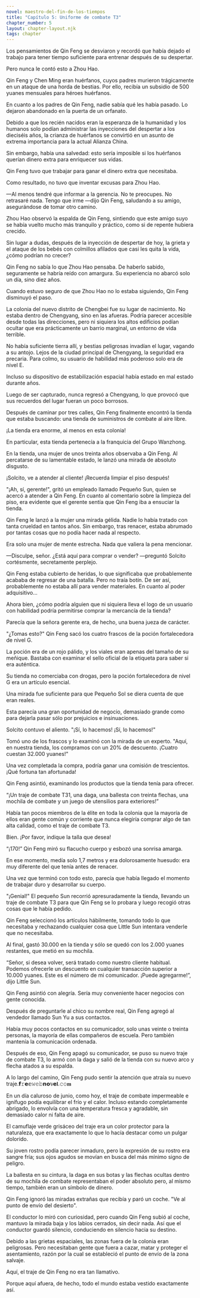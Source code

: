 ```yaml
---
novel: maestro-del-fin-de-los-tiempos
title: "Capítulo 5: Uniforme de combate T3"
chapter_number: 5
layout: chapter-layout.njk
tags: chapter
---
```

<!--StartFragment-->

Los pensamientos de Qin Feng se desviaron y recordó que había dejado el trabajo para tener tiempo suficiente para entrenar después de su despertar.

Pero nunca le contó esto a Zhou Hao.

Qin Feng y Chen Ming eran huérfanos, cuyos padres murieron trágicamente en un ataque de una horda de bestias. Por ello, recibía un subsidio de 500 yuanes mensuales para héroes huérfanos.

En cuanto a los padres de Qin Feng, nadie sabía qué les había pasado. Lo dejaron abandonado en la puerta de un orfanato.

Debido a que los recién nacidos eran la esperanza de la humanidad y los humanos solo podían administrar las inyecciones del despertar a los dieciséis años, la crianza de huérfanos se convirtió en un asunto de extrema importancia para la actual Alianza China.

Sin embargo, había una salvedad: esto sería imposible si los huérfanos querían dinero extra para enriquecer sus vidas.

Qin Feng tuvo que trabajar para ganar el dinero extra que necesitaba.

Como resultado, no tuvo que inventar excusas para Zhou Hao.

—Al menos tendré que informar a la gerencia. No te preocupes. No retrasaré nada. Tengo que irme —dijo Qin Feng, saludando a su amigo, asegurándose de tomar otro camino.

Zhou Hao observó la espalda de Qin Feng, sintiendo que este amigo suyo se había vuelto mucho más tranquilo y práctico, como si de repente hubiera crecido.

Sin lugar a dudas, después de la inyección de despertar de hoy, la grieta y el ataque de los bebés con colmillos afilados que casi les quita la vida, ¿cómo podrían no crecer?

Qin Feng no sabía lo que Zhou Hao pensaba. De haberlo sabido, seguramente se habría reído con amargura. Su experiencia no abarcó solo un día, sino diez años.

Cuando estuvo seguro de que Zhou Hao no lo estaba siguiendo, Qin Feng disminuyó el paso.

La colonia del nuevo distrito de Chengbei fue su lugar de nacimiento. No estaba dentro de Chengyang, sino en las afueras. Podría parecer accesible desde todas las direcciones, pero ni siquiera los altos edificios podían ocultar que era prácticamente un barrio marginal, un entorno de vida terrible.

No había suficiente tierra allí, y bestias peligrosas invadían el lugar, vagando a su antojo. Lejos de la ciudad principal de Chengyang, la seguridad era precaria. Para colmo, su usuario de habilidad más poderoso solo era de nivel E.

Incluso su dispositivo de estabilización espacial había estado en mal estado durante años.

Luego de ser capturado, nunca regresó a Chengyang, lo que provocó que sus recuerdos del lugar fueran un poco borrosos.

Después de caminar por tres calles, Qin Feng finalmente encontró la tienda que estaba buscando: una tienda de suministros de combate al aire libre.

¡La tienda era enorme, al menos en esta colonia!

En particular, esta tienda pertenecía a la franquicia del Grupo Wanzhong.

En la tienda, una mujer de unos treinta años observaba a Qin Feng. Al percatarse de su lamentable estado, le lanzó una mirada de absoluto disgusto.

¡Solcito, ve a atender al cliente! ¡Recuerda limpiar el piso después!

"¡Ah, sí, gerente!", gritó un empleado llamado Pequeño Sun, quien se acercó a atender a Qin Feng. En cuanto al comentario sobre la limpieza del piso, era evidente que el gerente sentía que Qin Feng iba a ensuciar la tienda.

Qin Feng le lanzó a la mujer una mirada gélida. Nadie lo había tratado con tanta crueldad en tantos años. Sin embargo, tras renacer, estaba abrumado por tantas cosas que no podía hacer nada al respecto.

Era solo una mujer de mente estrecha. Nada que valiera la pena mencionar.

—Disculpe, señor. ¿Está aquí para comprar o vender? —preguntó Solcito cortésmente, secretamente perplejo.

Qin Feng estaba cubierto de heridas, lo que significaba que probablemente acababa de regresar de una batalla. Pero no traía botín. De ser así, probablemente no estaba allí para vender materiales. En cuanto al poder adquisitivo...

Ahora bien, ¿cómo podría alguien que ni siquiera lleva el logo de un usuario con habilidad podría permitirse comprar la mercancía de la tienda?

Parecía que la señora gerente era, de hecho, una buena jueza de carácter.

"¿Tomas esto?" Qin Feng sacó los cuatro frascos de la poción fortalecedora de nivel G.

La poción era de un rojo pálido, y los viales eran apenas del tamaño de su meñique. Bastaba con examinar el sello oficial de la etiqueta para saber si era auténtica.

Su tienda no comerciaba con drogas, pero la poción fortalecedora de nivel G era un artículo esencial.

Una mirada fue suficiente para que Pequeño Sol se diera cuenta de que eran reales.

Esta parecía una gran oportunidad de negocio, demasiado grande como para dejarla pasar sólo por prejuicios e insinuaciones.

Solcito contuvo el aliento. "¡Sí, lo hacemos! ¡Sí, lo hacemos!"

Tomó uno de los frascos y lo examinó con la mirada de un experto. "Aquí, en nuestra tienda, los compramos con un 20% de descuento. ¡Cuatro cuestan 32.000 yuanes!"

Una vez completada la compra, podría ganar una comisión de trescientos. ¡Qué fortuna tan afortunada!

Qin Feng asintió, examinando los productos que la tienda tenía para ofrecer.

“¡Un traje de combate T31, una daga, una ballesta con treinta flechas, una mochila de combate y un juego de utensilios para exteriores!”

Había tan pocos miembros de la élite en toda la colonia que la mayoría de ellos eran gente común y corriente que nunca elegiría comprar algo de tan alta calidad, como el traje de combate T3.

Bien. ¡Por favor, indique la talla que desea!

“¡170!” Qin Feng miró su flacucho cuerpo y esbozó una sonrisa amarga.

En ese momento, medía solo 1,7 metros y era dolorosamente huesudo: era muy diferente del que tenía antes de renacer.

Una vez que terminó con todo esto, parecía que había llegado el momento de trabajar duro y desarrollar su cuerpo.

"¡Genial!" El pequeño Sun recorrió apresuradamente la tienda, llevando un traje de combate T3 para que Qin Feng se lo probara y luego recogió otras cosas que le había pedido.

Qin Feng seleccionó los artículos hábilmente, tomando todo lo que necesitaba y rechazando cualquier cosa que Little Sun intentara venderle que no necesitaba.

Al final, gastó 30.000 en la tienda y sólo se quedó con los 2.000 yuanes restantes, que metió en su mochila.

“Señor, si desea volver, será tratado como nuestro cliente habitual. Podemos ofrecerle un descuento en cualquier transacción superior a 10.000 yuanes. Este es el número de mi comunicador. ¡Puede agregarme!”, dijo Little Sun.

Qin Feng asintió con alegría. Sería muy conveniente hacer negocios con gente conocida.

Después de preguntarle al chico su nombre real, Qin Feng agregó al vendedor llamado Sun Yu a sus contactos.

Había muy pocos contactos en su comunicador, solo unas veinte o treinta personas, la mayoría de ellas compañeros de escuela. Pero también mantenía la comunicación ordenada.

Después de eso, Qin Feng apagó su comunicador, se puso su nuevo traje de combate T3, lo armó con la daga y salió de la tienda con su nuevo arco y flecha atados a su espalda.

A lo largo del camino, Qin Feng pudo sentir la atención que atraía su nuevo traje.𝗳𝚛𝗲𝕖𝚠𝚎𝚋𝗻𝗼𝕧𝗲𝐥.𝚌𝚘𝐦

En un día caluroso de junio, como hoy, el traje de combate impermeable e ignífugo podía equilibrar el frío y el calor. Incluso estando completamente abrigado, lo envolvía con una temperatura fresca y agradable, sin demasiado calor ni falta de aire.

El camuflaje verde grisáceo del traje era un color protector para la naturaleza, que era exactamente lo que lo hacía destacar como un pulgar dolorido.

Su joven rostro podía parecer inmaduro, pero la expresión de su rostro era sangre fría; sus ojos agudos se movían en busca del más mínimo signo de peligro.

La ballesta en su cintura, la daga en sus botas y las flechas ocultas dentro de su mochila de combate representaban el poder absoluto pero, al mismo tiempo, también eran un símbolo de dinero.

Qin Feng ignoró las miradas extrañas que recibía y paró un coche. "Ve al punto de envío del desierto".

El conductor lo miró con curiosidad, pero cuando Qin Feng subió al coche, mantuvo la mirada baja y los labios cerrados, sin decir nada. Así que el conductor guardó silencio, conduciendo en silencio hacia su destino.

Debido a las grietas espaciales, las zonas fuera de la colonia eran peligrosas. Pero necesitaban gente que fuera a cazar, matar y proteger el asentamiento, razón por la cual se estableció el punto de envío de la zona salvaje.

Aquí, el traje de Qin Feng no era tan llamativo.

Porque aquí afuera, de hecho, todo el mundo estaba vestido exactamente así.

<!--EndFragment-->